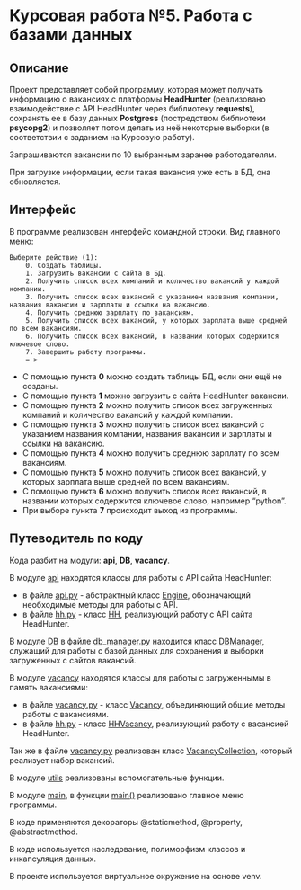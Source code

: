 # Курсовая работа №5. Работа с базами данных 

## Описание
Проект представляет собой программу, которая может получать информацию о вакансиях с платформы **HeadHunter**
(реализовано взаимодействие с API HeadHunter через библиотеку **requests**),
сохранять ее в базу данных **Postgress** (постредством библиотеки **psycopg2**)
и позволяет потом делать из неё некоторые выборки (в соответствии с заданием на Курсовую работу).

Запрашиваются вакансии по 10 выбранным заранее работодателям.

При загрузке информации, если такая вакансия уже есть в БД, она обновляется.

## Интерфейс
В программе реализован интерфейс командной строки. Вид главного меню:
```
Выберите действие (1):
    0. Создать таблицы.
    1. Загрузить вакансии с сайта в БД.
    2. Получить список всех компаний и количество вакансий у каждой компании.
    3. Получить список всех вакансий с указанием названия компании, названия вакансии и зарплаты и ссылки на вакансию.
    4. Получить среднюю зарплату по вакансиям.
    5. Получить список всех вакансий, у которых зарплата выше средней по всем вакансиям.
    6. Получить список всех вакансий, в названии которых содержится ключевое слово. 
    7. Завершить работу программы.
    = >
```
- С помощью пункта **0** можно создать таблицы БД, если они ещё не созданы.  
- С помощью пункта **1** можно загрузить с сайта HeadHunter вакансии.  
- С помощью пункта **2** можно получить список всех загруженных компаний и количество вакансий у каждой компании.  
- С помощью пункта **3** можно получить список всех вакансий с указанием названия компании, названия вакансии и зарплаты и ссылки на вакансию.
- С помощью пункта **4** можно получить среднюю зарплату по всем вакансиям.
- С помощью пункта **5** можно получить список всех вакансий, у которых зарплата выше средней по всем вакансиям.
- С помощью пункта **6** можно получить список всех вакансий, в названии которых содержится ключевое слово, например “python”.
- При выборе пункта **7** происходит выход из программы.

## Путеводитель по коду
Кода разбит на модули: **api**, **DB**, **vacancy**.

В модуле [api](api) находятся классы для работы с API сайта HeadHunter:

- в файле [api.py](api/api.py) - абстрактный класс
[Engine](https://github.com/fedor-metsger/course_work05/blob/2c0f75072629f1d77c2fd453fa5e2448dfb14280/api/api.py#L6),
обозначающий необходимые методы для работы с API.  
- в файле [hh.py](api/hh.py) - класс
[HH](https://github.com/fedor-metsger/course_work05/blob/2c0f75072629f1d77c2fd453fa5e2448dfb14280/api/hh.py#L9),
реализующий работу с API сайта HeadHunter.

В модуле [DB](DB) в файле [db_manager.py](DB/db_manager.py) находится класс
[DBManager](https://github.com/fedor-metsger/course_work05/blob/2c0f75072629f1d77c2fd453fa5e2448dfb14280/DB/db_manager.py#L4),
служащий для работы с базой данных для сохранения и выборки загруженных с сайтов вакансий.

В модуле [vacancy](vacancy) находятся классы для работы с загруженнымы в память вакансиями:

- в файле [vacancy.py](vacancy/vacancy.py) - класс
[Vacancy](https://github.com/fedor-metsger/course_work05/blob/2c0f75072629f1d77c2fd453fa5e2448dfb14280/vacancy/vacancy.py#L3
), объединяющий общие методы работы с вакансиями.
- в файле [hh.py](vacancy/hh.py) - класс
[HHVacancy](https://github.com/fedor-metsger/course_work05/blob/2c0f75072629f1d77c2fd453fa5e2448dfb14280/vacancy/hh.py#L4),
реализующий работу с васансией HeadHunter.

Так же в файле [vacancy.py](vacancy/vacancy.py) реализован класс
[VacancyCollection](https://github.com/fedor-metsger/course_work05/blob/2c0f75072629f1d77c2fd453fa5e2448dfb14280/vacancy/vacancy.py#L166),
который реализует набор вакансий.

В модуле [utils](utils.py) реализованы вспомогательные функции.

В модуле [main](main.py), в функции
[main()](https://github.com/fedor-metsger/course_work05/blob/2c0f75072629f1d77c2fd453fa5e2448dfb14280/main.py#L26)
реализовано главное меню программы.

В коде применяются декораторы @staticmethod, @property, @abstractmethod.

В коде используется наследование, полиморфизм классов и инкапсуляция данных.

В проекте используется виртуальное окружение на основе venv.
